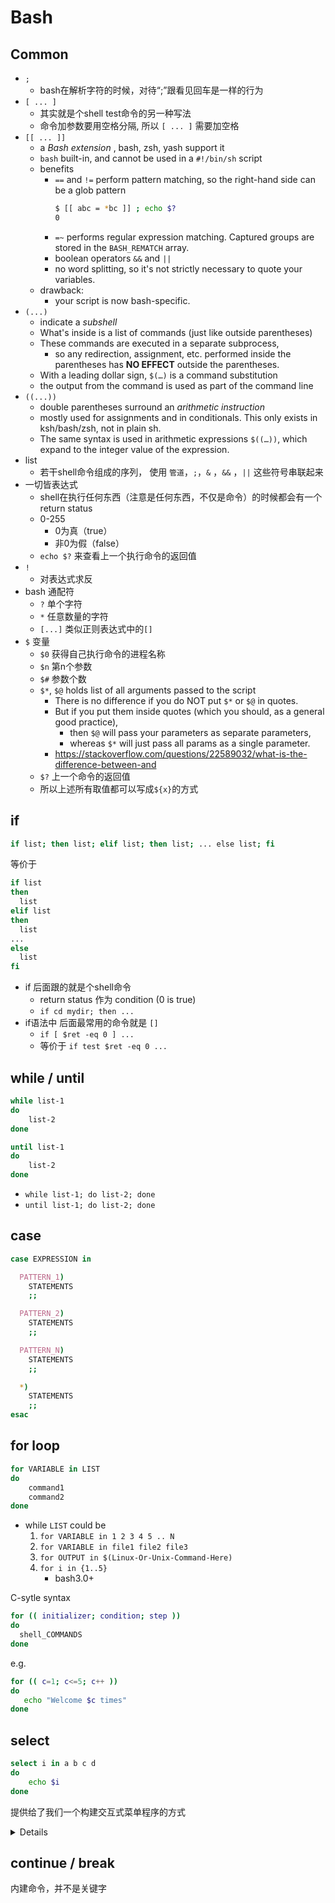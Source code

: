 
# Bash

## Common

- `;`
    - bash在解析字符的时候，对待“;”跟看见回车是一样的行为
- `[ ... ]`
    - 其实就是个shell test命令的另一种写法
    - 命令加参数要用空格分隔, 所以 `[ ... ]` 需要加空格
- `[[ ... ]]`
    - a *Bash extension* , bash, zsh, yash support it
    - `bash` built-in, and cannot be used in a `#!/bin/sh` script
    - benefits
        - `==` and `!=` perform pattern matching, so the right-hand side can be a glob pattern
            ```bash
            $ [[ abc = *bc ]] ; echo $?
            0
            ```
        - `=~` performs regular expression matching. Captured groups are stored in the `BASH_REMATCH` array.
        - boolean operators `&&` and `||`
        - no word splitting, so it's not strictly necessary to quote your variables.
    - drawback:
        - your script is now bash-specific.
- `(...)`
    - indicate a *subshell*
    - What's inside is a list of commands (just like outside parentheses)
    - These commands are executed in a separate subprocess, 
        - so any redirection, assignment, etc. performed inside the parentheses has **NO EFFECT** outside the parentheses.
    - With a leading dollar sign, `$(…)` is a command substitution
    - the output from the command is used as part of the command line
- `((...))`
    - double parentheses surround an *arithmetic instruction*
    - mostly used for assignments and in conditionals. This only exists in ksh/bash/zsh, not in plain sh.
    - The same syntax is used in arithmetic expressions `$((…))`, which expand to the integer value of the expression.
- list
    - 若干shell命令组成的序列， 使用 `管道`，`;`，`&` ，`&&` ，`||` 这些符号串联起来
- 一切皆表达式
    - shell在执行任何东西（注意是任何东西，不仅是命令）的时候都会有一个 return status
    - 0-255
        - 0为真（true）
        - 非0为假（false）
    - `echo $?` 来查看上一个执行命令的返回值
- `!`
    - 对表达式求反
- bash 通配符
    - `?` 单个字符
    - `*` 任意数量的字符
    - `[...]`  类似正则表达式中的`[]`
- `$` 变量
    - `$0` 获得自己执行命令的进程名称
    - `$n` 第n个参数
    - `$#` 参数个数
    - `$*`, `$@` holds list of all arguments passed to the script
        - There is no difference if you do NOT put `$*` or `$@` in quotes.
        - But if you put them inside quotes (which you should, as a general good practice), 
            - then `$@` will pass your parameters as separate parameters, 
            - whereas `$*` will just pass all params as a single parameter.
        - https://stackoverflow.com/questions/22589032/what-is-the-difference-between-and
    - `$?` 上一个命令的返回值
    - 所以上述所有取值都可以写成`${x}`的方式

## if

```bash
if list; then list; elif list; then list; ... else list; fi
```

等价于

```bash
if list
then 
  list
elif list
then 
  list
... 
else 
  list
fi
```

- if 后面跟的就是个shell命令
    - return status 作为 condition (0 is true)
    - `if cd mydir; then ...`
- if语法中 后面最常用的命令就是 `[]`
    - `if [ $ret -eq 0 ] ...`
    - 等价于 `if test $ret -eq 0 ...`


## while / until

```bash
while list-1
do
    list-2
done

until list-1
do
    list-2
done
```

- `while list-1; do list-2; done`
- `until list-1; do list-2; done`

## case

```bash
case EXPRESSION in

  PATTERN_1)
    STATEMENTS
    ;;

  PATTERN_2)
    STATEMENTS
    ;;

  PATTERN_N)
    STATEMENTS
    ;;

  *)
    STATEMENTS
    ;;
esac
```

## for loop

```bash
for VARIABLE in LIST
do
    command1
    command2
done
```

- while `LIST` could be
    1. `for VARIABLE in 1 2 3 4 5 .. N`
    2. `for VARIABLE in file1 file2 file3`
    3. `for OUTPUT in $(Linux-Or-Unix-Command-Here)`
    4. `for i in {1..5}`
        - bash3.0+

C-sytle syntax

```bash
for (( initializer; condition; step ))
do
  shell_COMMANDS
done
```

e.g.

```bash
for (( c=1; c<=5; c++ ))
do
   echo "Welcome $c times"
done
```


## select

```bash
select i in a b c d
do
    echo $i
done
```

提供给了我们一个构建交互式菜单程序的方式

<details>

```bash
$ ./select.sh
1) a
2) b
3) c
4) d
#?


#!/bin/bash
select i in a b c d
do
    case $i in
        a)
        echo "Your choice is a"
        ;;
        b)
        echo "Your choice is b"
        ;;
        c)
        echo "Your choice is c"
        ;;
        d)
        echo "Your choice is d"
        ;;
        *)
        echo "Wrong choice! exit!"
        exit
        ;;
    esac
done
```

</details>

## continue / break

内建命令，并不是关键字




